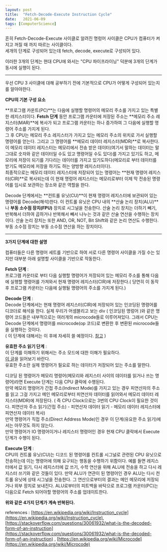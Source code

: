 ```yaml
---
layout: post
title:  "Fetch-Decode-Execute Instruction Cycle"
date:   2021-06-09
tags: [ComputerScience]
---
```


흔히 Fetch-Decode-Execute 사이클로 알려진 명렁어 사이클은 CPU가 컴퓨터가 켜지고 꺼질 때 까지 따르는 사이클이다.      
세개의 단계로 구성되어 있는데 fetch, decode, execute로 구성되어 있다.       

이러한 3개의 단계는 현대 CPU에 와서는 "CPU 파이프라이닝" 덕분에 3개의 단계가 동시에 실행이 된다.      

---------------------------------------------------     

우선 CPU 3 사이클에 대해 공부하기 전에 기본적으로 CPU가 어떻게 구성되어 있는지를 알아야한다.     

**CPU의 기본 구성 요소**            

**프로그램 카운트(PC)**는 다음에 실행할 명령어의 메모리 주소를 가지고 있는 특별한 레지스터이다. **Fetch 단계** 동안 프로그램 카운터에 저장된 주소는 **메모리 주소 레지스터(MAR)**에 복사가 되고 프로그램 카운터는 하나 증가하여 그 다음에 실행할 명령어 주소를 가지게 된다.     
그 후 CPU는 메모리 주소 레지스터가 가지고 있는 메모리 주소의 위치로 가서 실행할 명령어를 얻는다. 그리고 그 명령어를 **메모리 데이터 레지스터(MDR)**로 복사한다. 이 메모리 데이터 레지스터는 메모리에서 전송 받은 데이터(여기서 말하는 데이터는 말 그대로 숫자와 같은 데이터일 수도 있고 명령어일 수도 있다)를 가지고 있기도 하고, 메모리에 저장이 되기를 기다리는 데이터를 가지고 있기도하다(메모리로 부터 데이터를 받기도 메모리에 저장을 하기도 하는 양방향 레지스터이다).      
최종적으로는 메모리 데이터 레지스터에 저장되어 있는 명령어는 **현재 명령어 레지스터(CIR)**로 복사되는데 이 현재 명렁어 레지스터는 메모리로부터 이제 막 전송된 명령어를 임시로 보관하는 장소와 같은 역할을 한다.        

Decode 단계에서는 **컨트롤 유닛(CU)**이 현재 명령어 레지스터에 보관되어 있는 명령어를 Decode(해석)한다. 이 컨트롤 유닛은 CPU 내의 **산술 논리 장치(ALU)**나 **부동 소수점 장치(FPU)** 장치로 시그널을 전송한다. 산술 논리 장치는 더하기 빼기, 반복해서 더하여 곱하거나 반복해서 빼서 나누는 것과 같은 산술 연산을 수행하는 장치이다. 산술 논리 장치는 또한 AND, OR, NOT, Bit Shift와 같은 논리 연산도 수행한다. 부동 소수점 장치는 부동 소수점 연산을 하는 장치이다.      

--------------------------------------------------      

**3가지 단계에 대한 설명**         

컴퓨터들은 다른 명령어 세트를 기반으로 하여 서로 다른 명령어 사이클을 가질 수는 있지만 대부분 아래 설명할 사이클을 기반으로 작동한다.       

**Fetch 단계** :        
프로그램 카운터로 부터 다음 실행할 명령어가 저장되어 있는 메모리 주소를 통해 다음에 실행할 명령어를 가져와서 현재 명령어 레지스터(CIR)에 저장한다.( 당연히 이 동작 후 프로그램 카운터는 다음에 실행될 명령어의 주소를 가지게 된다.)         

**Decode 단계** :       
Decode 단계에서는 현재 명령어 레지스터(CIR)에 저장되어 있는 인코딩된 명령어를 디코더로 해석을 한다. 실제 우리가 어셈블리고 보는 div ( 인코딩된 명렁어 )와 같은 명령어 코드들은 내부적으로는 여러개의 microcode들로 이루어져있다. 그래서 CPU는 Decode 단계에서 명령어를 microcode(op 코드)로 변환한 후 변환된 microcode들을 실행하는 것이다.                              
( 이 단계에 대해서는 이 후에 자세히 쓸 예정이다. [참고](https://stackoverflow.com/questions/56218344/how-are-microcodes-executed-during-an-instruction-cycle) )                    

**유효한 주소 읽기 단계** :    
이 단계를 이해하기 위해서는 주소 모드에 대한 이해가 필요하다.            
[이 글](https://sungjjinkang.github.io/addressing_mode)을 읽어보기 바란다.         
유효한 주소란 실제 명령어가 필요로 하는 데이터가 저장되어 있는 주소를 말한다.       

디코딩 된 명령어가 메모리 명령어(메모리와 레지스터 사이의 데이터를 읽거나 쓰는 명령어)라면 Execute 단계는 다음 CPU 클락에 수행된다.    
만약 메모리 명령어가 간접 주소(Indirect Mode)를 가지고 있는 경우 피연산자의 주소를 읽고 그걸 가지고 메인 메모리로부터 피연산자 데이터를 읽어와서 메모리 데이터 레지스터(MDR)에 저장된다. ( 즉 CPU Clock으로는 3번의 CPU Clock이 필요한 것이다. 피연산자 주소 읽기(간접 주소) - 피연산자 데이터 읽기 - 메모리 데이터 레지스터에 피연산자 데이터 복사)                          
만약 명령어가 직접 주소(Direct Address Mode)인 경우 이 단계(유요한 주소 읽기)에서는 아무것도 하지 않는다.       
만약 명령어가 IO 명령어이거나 레지스터 명령어인 경우 현재 CPU 클락에서 Execute 단계가 수행이 된다.      

**Execute 단계** :           
CPU의 컨트롤 유닛(CU)는 디코드 된 명령어를 컨트롤 시그널로 관련된 CPU 유닛으로 전송하는데 이는 명령어에 의해 요구되는 행동을 수행하기 위함이다. 예를 들면 레지스터에서 값 읽기, 다시 레지스터에 값 쓰기, 수학 연산을 위해 ALU에 전송을 하고 다시 레지스터 쓰기와 같은 것들이 있다. 만약 ALU가 연관이 된 명령어인 경우 ALU는 다시 컨트롤 유닛에 상태 시그널을 전송한다. 그 연산으로부터의 결과는 메인 메모리에 저장되거나 외부 장치로 보내진다. ALU로부터의 피트백을 바탁으로 프로그램 카운터(PC)는 다음으로 Fetch 되어야할 명령어의 주소를 업데이트한다.       

**위와 같은 4가지 단계가 계속 반복된다.**      

references : [https://en.wikipedia.org/wiki/Instruction_cycle](https://en.wikipedia.org/wiki/Instruction_cycle), [https://stackoverflow.com/questions/30061932/what-is-the-decoded-form-of-an-instruction](https://stackoverflow.com/questions/30061932/what-is-the-decoded-form-of-an-instruction) , [https://en.wikipedia.org/wiki/Microcode](https://en.wikipedia.org/wiki/Microcode)